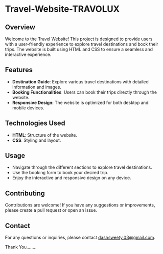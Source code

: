 # Travel-Website-TRAVOLUX

## Overview

Welcome to the Travel Website! This project is designed to provide users with a user-friendly experience to explore travel destinations and book their trips. The website is built using HTML and CSS to ensure a seamless and interactive experience.

## Features

- **Destination Guide**: Explore various travel destinations with detailed information and images.
- **Booking Functionalities**: Users can book their trips directly through the website.
- **Responsive Design**: The website is optimized for both desktop and mobile devices.

## Technologies Used

- **HTML**: Structure of the website.
- **CSS**: Styling and layout.

## Usage

- Navigate through the different sections to explore travel destinations.
- Use the booking form to book your desired trip.
- Enjoy the interactive and responsive design on any device.

## Contributing

Contributions are welcome! If you have any suggestions or improvements, please create a pull request or open an issue.

## Contact

For any questions or inquiries, please contact dashsweety.03@gmail.com.


Thank You........

